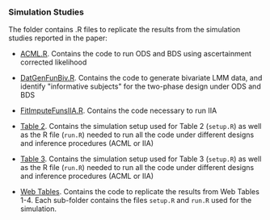 ### Simulation Studies

The folder contains .R files to replicate the results from the simulation studies reported in the paper:

* [ACML.R](https://github.com/ChiaraDG/MultivariateODS_LMM/blob/main/Simulation%20Studies/ACML.R). Contains the code to run ODS and BDS using ascertainment corrected likelihood

* [DatGenFunBiv.R](https://github.com/ChiaraDG/MultivariateODS_LMM/blob/main/Simulation%20Studies/DatGenFunBiv.R). Contains the code to generate bivariate LMM data, and identify "informative subjects" for the two-phase design under ODS and BDS

* [FitImputeFunsIIA.R](https://github.com/ChiaraDG/MultivariateODS_LMM/blob/main/Simulation%20Studies/FitImputeFunsIIA.R). Contains the code necessary to run IIA

* [Table 2](https://github.com/ChiaraDG/MultivariateODS_LMM/tree/main/Simulation%20Studies/Table%202). Contains the simulation setup used for Table 2 (`setup.R`) as well as the R file (`run.R`) needed to run all the code under different designs and inference procedures (ACML or IIA)

* [Table 3](https://github.com/ChiaraDG/MultivariateODS_LMM/tree/main/Simulation%20Studies/Table%203). Contains the simulation setup used for Table 3 (`setup.R`) as well as the R file (`run.R`) needed to run all the code under different designs and inference procedures (ACML or IIA)

* [Web Tables](https://github.com/ChiaraDG/MultivariateODS_LMM/tree/main/Simulation%20Studies/Web%20Tables). Contains the code to replicate the results from Web Tables 1-4. Each sub-folder contains the files `setup.R` and `run.R` used for the simulation.